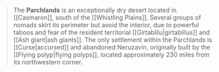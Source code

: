 > The **Parchlands** is an exceptionally dry desert located in [[Casmaron]], south of the [[Whistling Plains]]. Several groups of nomads skirt its perimeter but avoid the interior, due to powerful taboos and fear of the resident territorial [[Girtablilu|girtablilus]] and [[Ash giant|ash giants]]. The only settlement within the Parchlands is [[Curse|accursed]] and abandoned Neruzavin, originally built by the [[Flying polyp|flying polyps]], located approximately 230 miles from its northwestern corner.







